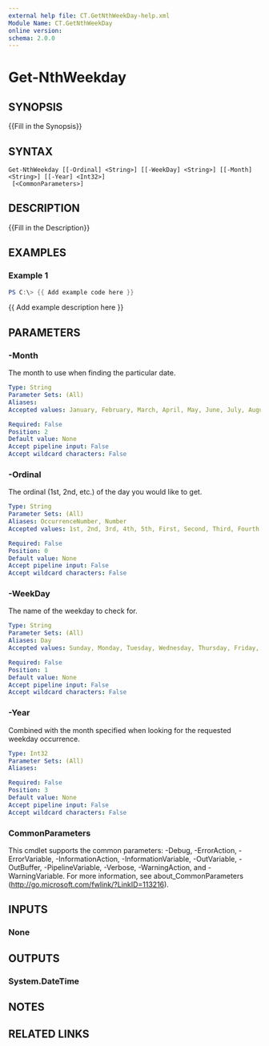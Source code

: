 ```yaml
---
external help file: CT.GetNthWeekDay-help.xml
Module Name: CT.GetNthWeekDay
online version:
schema: 2.0.0
---
```


# Get-NthWeekday

## SYNOPSIS
{{Fill in the Synopsis}}

## SYNTAX

```
Get-NthWeekday [[-Ordinal] <String>] [[-WeekDay] <String>] [[-Month] <String>] [[-Year] <Int32>]
 [<CommonParameters>]
```

## DESCRIPTION
{{Fill in the Description}}

## EXAMPLES

### Example 1
```powershell
PS C:\> {{ Add example code here }}
```

{{ Add example description here }}

## PARAMETERS

### -Month
The month to use when finding the particular date.

```yaml
Type: String
Parameter Sets: (All)
Aliases:
Accepted values: January, February, March, April, May, June, July, August, September, October, November, December, 1, 2, 3, 4, 5, 6, 7, 8, 9, 10, 11, 12

Required: False
Position: 2
Default value: None
Accept pipeline input: False
Accept wildcard characters: False
```

### -Ordinal
The ordinal (1st, 2nd, etc.) of the day you would like to get.

```yaml
Type: String
Parameter Sets: (All)
Aliases: OccurrenceNumber, Number
Accepted values: 1st, 2nd, 3rd, 4th, 5th, First, Second, Third, Fourth, Fifth, Previous, Next, Last, Current, 1, 2, 3, 4, 5

Required: False
Position: 0
Default value: None
Accept pipeline input: False
Accept wildcard characters: False
```

### -WeekDay
The name of the weekday to check for.

```yaml
Type: String
Parameter Sets: (All)
Aliases: Day
Accepted values: Sunday, Monday, Tuesday, Wednesday, Thursday, Friday, Saturday, All

Required: False
Position: 1
Default value: None
Accept pipeline input: False
Accept wildcard characters: False
```

### -Year
Combined with the month specified when looking for the requested weekday occurrence.

```yaml
Type: Int32
Parameter Sets: (All)
Aliases:

Required: False
Position: 3
Default value: None
Accept pipeline input: False
Accept wildcard characters: False
```

### CommonParameters
This cmdlet supports the common parameters: -Debug, -ErrorAction, -ErrorVariable, -InformationAction, -InformationVariable, -OutVariable, -OutBuffer, -PipelineVariable, -Verbose, -WarningAction, and -WarningVariable. For more information, see about_CommonParameters (http://go.microsoft.com/fwlink/?LinkID=113216).

## INPUTS

### None

## OUTPUTS

### System.DateTime

## NOTES

## RELATED LINKS
